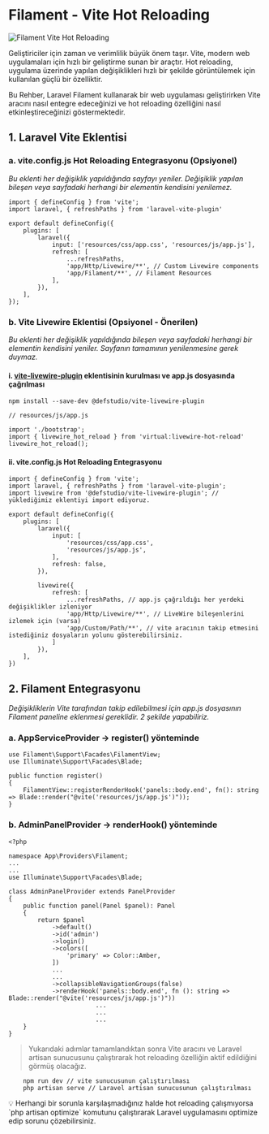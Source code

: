 # Filament - Vite Hot Reloading

![Filament Vite Hot Reloading](https://yourimageshare.com/ib/XIxQXxccWJ.webp)

Geliştiriciler için zaman ve verimlilik büyük önem taşır. Vite, modern web uygulamaları için hızlı bir geliştirme sunan bir araçtır. Hot reloading, uygulama üzerinde yapılan değişiklikleri hızlı bir şekilde görüntülemek için kullanılan güçlü bir özelliktir.

Bu Rehber, Laravel Filament kullanarak bir web uygulaması geliştirirken Vite aracını nasıl entegre edeceğinizi ve hot reloading özelliğini nasıl etkinleştireceğinizi göstermektedir.

## 1. Laravel Vite Eklentisi
### a. vite.config.js Hot Reloading Entegrasyonu (Opsiyonel)

*Bu eklenti her değişiklik yapıldığında sayfayı yeniler. Değişiklik yapılan bileşen veya sayfadaki herhangi bir elementin kendisini yenilemez.*
        
    import { defineConfig } from 'vite';
    import laravel, { refreshPaths } from 'laravel-vite-plugin'
    
    export default defineConfig({
        plugins: [
            laravel({
                input: ['resources/css/app.css', 'resources/js/app.js'],
                refresh: [
                    ...refreshPaths,
                    'app/Http/Livewire/**', // Custom Livewire components
                    'app/Filament/**', // Filament Resources
                ],
            }),
        ],
    });
        
    
### b. Vite Livewire Eklentisi (Opsiyonel - Önerilen)
*Bu eklenti her değişiklik yapıldığında bileşen veya sayfadaki herhangi bir elementin kendisini yeniler. Sayfanın tamamının yenilenmesine gerek duymaz.*

#### i. [vite-livewire-plugin](https://github.com/defstudio/vite-livewire-plugin) eklentisinin kurulması ve app.js dosyasında çağrılması
        
    npm install --save-dev @defstudio/vite-livewire-plugin
    
    // resources/js/app.js
    
    import './bootstrap';
    import { livewire_hot_reload } from 'virtual:livewire-hot-reload'
    livewire_hot_reload();
        
#### ii. vite.config.js Hot Reloading Entegrasyonu
        
    import { defineConfig } from 'vite';
    import laravel, { refreshPaths } from 'laravel-vite-plugin';
    import livewire from '@defstudio/vite-livewire-plugin'; // yüklediğimiz eklentiyi import ediyoruz.
    
    export default defineConfig({
        plugins: [
            laravel({
                input: [
                    'resources/css/app.css',
                    'resources/js/app.js',
                ],
                refresh: false,
            }),
    
            livewire({
                refresh: [
                    ...refreshPaths, // app.js çağrıldığı her yerdeki değişiklikler izleniyor
                    'app/Http/Livewire/**', // LiveWire bileşenlerini izlemek için (varsa)
                    'app/Custom/Path/**', // vite aracının takip etmesini istediğiniz dosyaların yolunu gösterebilirsiniz.
                ]
            }),
        ],
    })
        
## 2. Filament Entegrasyonu

*Değişikliklerin Vite tarafından takip edilebilmesi için app.js dosyasının Filament paneline eklenmesi gereklidir. 2 şekilde yapabiliriz.*
        
### a. AppServiceProvider → register() yönteminde
            
    use Filament\Support\Facades\FilamentView;
    use Illuminate\Support\Facades\Blade;
    
    public function register()
    {
        FilamentView::registerRenderHook('panels::body.end', fn(): string => Blade::render("@vite('resources/js/app.js')"));
    }
            
### b. AdminPanelProvider → renderHook() yönteminde
            
    <?php
    
    namespace App\Providers\Filament;
    ...
    ...
    use Illuminate\Support\Facades\Blade;
    
    class AdminPanelProvider extends PanelProvider
    {
        public function panel(Panel $panel): Panel
        {
            return $panel
                ->default()
                ->id('admin')
                ->login()
                ->colors([
                    'primary' => Color::Amber,
                ])
                ...
                ...
                ->collapsibleNavigationGroups(false)
                ->renderHook('panels::body.end', fn (): string => Blade::render("@vite('resources/js/app.js')"))
                            ...
                            ...
                            ...
        }
    }            

> Yukarıdaki adımlar tamamlandıktan sonra Vite aracını ve Laravel artisan sunucusunu çalıştırarak hot reloading özelliğin aktif edildiğini görmüş olacağız.

        npm run dev // vite sunucusunun çalıştırılması
        php artisan serve // Laravel artisan sunucusunun çalıştırılması

<aside>
💡 Herhangi bir sorunla karşılaşmadığınız halde hot reloading çalışmıyorsa `php artisan optimize` komutunu çalıştırarak Laravel uygulamasını optimize edip sorunu çözebilirsiniz.

</aside>
